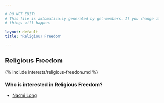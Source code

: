 ```yaml
---

# DO NOT EDIT!
# This file is automatically generated by get-members. If you change it, bad
# things will happen.

layout: default
title: "Religious Freedom"

---
```


## Religious Freedom

{% include interests/religious-freedom.md %}

### Who is interested in Religious Freedom?


* [Naomi Long](/members/naomi-long.html)
